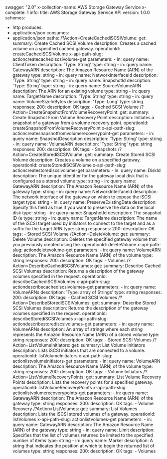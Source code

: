 swagger: "2.0"
x-collection-name: AWS Storage Gateway Service
x-complete: 1
info:
  title: AWS Storage Gateway Service API
  version: 1.0.0
schemes:
- http
produces:
- application/json
consumes:
- application/json
paths:
  /?Action=CreateCachediSCSIVolume:
    get:
      summary: Create Cached SCSI Volume
      description: Creates a cached volume on a specified cached gateway.
      operationId: createCachediSCSIVolume
      x-api-path-slug: actioncreatecachediscsivolume-get
      parameters:
      - in: query
        name: ClientToken
        description: 'Type: String'
        type: string
      - in: query
        name: GatewayARN
        description: The Amazon Resource Name (ARN) of the gateway
        type: string
      - in: query
        name: NetworkInterfaceId
        description: 'Type: String'
        type: string
      - in: query
        name: SnapshotId
        description: 'Type: String'
        type: string
      - in: query
        name: SourceVolumeARN
        description: The ARN for an existing volume
        type: string
      - in: query
        name: TargetName
        description: 'Type: String'
        type: string
      - in: query
        name: VolumeSizeInBytes
        description: 'Type: Long'
        type: string
      responses:
        200:
          description: OK
      tags:
      - Cached SCSI Volume
  /?Action=CreateSnapshotFromVolumeRecoveryPoint:
    get:
      summary: Create Snapshot From Volume Recovery Point
      description: Initiates a snapshot of a gateway from a volume recovery point.
      operationId: createSnapshotFromVolumeRecoveryPoint
      x-api-path-slug: actioncreatesnapshotfromvolumerecoverypoint-get
      parameters:
      - in: query
        name: SnapshotDescription
        description: 'Type: String'
        type: string
      - in: query
        name: VolumeARN
        description: 'Type: String'
        type: string
      responses:
        200:
          description: OK
      tags:
      - Snapshots
  /?Action=CreateStorediSCSIVolume:
    get:
      summary: Create Stored SCSI Volume
      description: Creates a volume on a specified gateway.
      operationId: createStorediSCSIVolume
      x-api-path-slug: actioncreatestorediscsivolume-get
      parameters:
      - in: query
        name: DiskId
        description: The unique identifier for the gateway local disk that is configured
          as a stored         volume
        type: string
      - in: query
        name: GatewayARN
        description: The Amazon Resource Name (ARN) of the gateway
        type: string
      - in: query
        name: NetworkInterfaceId
        description: The network interface of the gateway on which to expose the iSCSI
          target
        type: string
      - in: query
        name: PreserveExistingData
        description: Specify this field as true if you want to preserve the data on
          the local disk
        type: string
      - in: query
        name: SnapshotId
        description: The snapshot ID (e
        type: string
      - in: query
        name: TargetName
        description: The name of the iSCSI target used by initiators to connect to
          the target and as a         suffix for the target ARN
        type: string
      responses:
        200:
          description: OK
      tags:
      - Stored SCSI Volume
  /?Action=DeleteVolume:
    get:
      summary: Delete Volume
      description: Deletes the specified gateway volume that you previously created
        using the.
      operationId: deleteVolume
      x-api-path-slug: actiondeletevolume-get
      parameters:
      - in: query
        name: VolumeARN
        description: The Amazon Resource Name (ARN) of the volume
        type: string
      responses:
        200:
          description: OK
      tags:
      - Volumes
  /?Action=DescribeCachediSCSIVolumes:
    get:
      summary: Describe Cached SCSI Volumes
      description: Returns a description of the gateway volumes specified in the request.
      operationId: describeCachediSCSIVolumes
      x-api-path-slug: actiondescribecachediscsivolumes-get
      parameters:
      - in: query
        name: VolumeARNs
        description: 'Type: array of Strings'
        type: string
      responses:
        200:
          description: OK
      tags:
      - Cached SCSI Volumes
  /?Action=DescribeStorediSCSIVolumes:
    get:
      summary: Describe Stored SCSI Volumes
      description: Returns the description of the gateway volumes specified in the
        request.
      operationId: describeStorediSCSIVolumes
      x-api-path-slug: actiondescribestorediscsivolumes-get
      parameters:
      - in: query
        name: VolumeARNs
        description: An array of strings where each string represents the Amazon Resource
          Name (ARN) of a         stored volume
        type: string
      responses:
        200:
          description: OK
      tags:
      - Stored SCSI Volumes
  /?Action=ListVolumeInitiators:
    get:
      summary: List Volume Initiators
      description: Lists iSCSI initiators that are connected to a volume.
      operationId: listVolumeInitiators
      x-api-path-slug: actionlistvolumeinitiators-get
      parameters:
      - in: query
        name: VolumeARN
        description: The Amazon Resource Name (ARN) of the volume
        type: string
      responses:
        200:
          description: OK
      tags:
      - Volume Initiators
  /?Action=ListVolumeRecoveryPoints:
    get:
      summary: List Volume Recovery Points
      description: Lists the recovery points for a specified gateway.
      operationId: listVolumeRecoveryPoints
      x-api-path-slug: actionlistvolumerecoverypoints-get
      parameters:
      - in: query
        name: GatewayARN
        description: The Amazon Resource Name (ARN) of the gateway
        type: string
      responses:
        200:
          description: OK
      tags:
      - Volume Recovery
  /?Action=ListVolumes:
    get:
      summary: List Volumes
      description: Lists the iSCSI stored volumes of a gateway.
      operationId: listVolumes
      x-api-path-slug: actionlistvolumes-get
      parameters:
      - in: query
        name: GatewayARN
        description: The Amazon Resource Name (ARN) of the gateway
        type: string
      - in: query
        name: Limit
        description: Specifies that the list of volumes returned be limited to the
          specified number of         items
        type: string
      - in: query
        name: Marker
        description: A string that indicates the position at which to begin the returned
          list of volumes
        type: string
      responses:
        200:
          description: OK
      tags:
      - Volumes